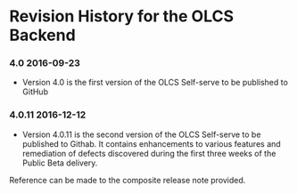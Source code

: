 # Revision History for the OLCS Backend ### 4.0 2016-09-23 - Version 4.0 is the first version of the OLCS Self-serve to be published to GitHub

### 4.0.11	2016-12-12

- Version 4.0.11 is the second version of the OLCS Self-serve to be published to Githab.  It contains enhancements to various features and remediation of defects discovered during the first three weeks of the Public Beta delivery.

Reference can be made to the composite release note provided.